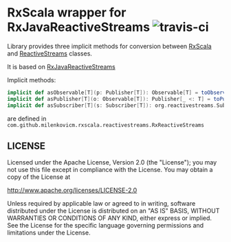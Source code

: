 # RxScala wrapper for RxJavaReactiveStreams ![travis-ci](https://travis-ci.org/milenkovicm/RxScalaReactiveStreams.svg)

Library provides three implicit methods for conversion between [RxScala](https://github.com/ReactiveX/RxScala) 
and [ReactiveStreams](http://www.reactive-streams.org/) classes. 

It is based on [RxJavaReactiveStreams](https://github.com/ReactiveX/RxJavaReactiveStreams) 

Implicit methods:

```scala
implicit def asObservable[T](p: Publisher[T]): Observable[T] = toObservable(p)
implicit def asPublisher[T](o: Observable[T]): Publisher[_ <: T] = toPublisher(o)
implicit def asSubscriber[T](s: Subscriber[T]): org.reactivestreams.Subscriber[_ >: T] = toSubscriber(s)
```

are defined in `com.github.milenkovicm.rxscala.reactivestreams.RxReactiveStreams`

## LICENSE

Licensed under the Apache License, Version 2.0 (the "License");
you may not use this file except in compliance with the License.
You may obtain a copy of the License at

<http://www.apache.org/licenses/LICENSE-2.0>

Unless required by applicable law or agreed to in writing, software
distributed under the License is distributed on an "AS IS" BASIS,
WITHOUT WARRANTIES OR CONDITIONS OF ANY KIND, either express or implied.
See the License for the specific language governing permissions and
limitations under the License.
